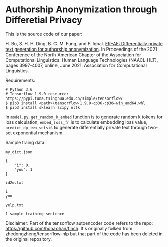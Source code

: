 # Authorship Anonymization through Differetial Privacy

This is the source code of our paper:

H. Bo, S. H. H. Ding, B. C. M. Fung, and F. Iqbal. [ER-AE: Differentially private text generation for authorship anonymization](http://dmas.lab.mcgill.ca/fung/pub/BDFI21naacl_preprint.pdf). In Proceedings of the 2021 Conference of the North American Chapter of the Association for Computational Linguistics: Human Language Technologies (NAACL-HLT), pages 3997-4007, online, June 2021. Association for Computational Linguistics.

Requirements:
```
# Python 3.6
# Tensorflow 1.9.0 resource: https://pypi.tuna.tsinghua.edu.cn/simple/tensorflow/
$ pip3 install <path>\tensorflow-1.9.0-cp36-cp36-win_amd64.whl
$ pip3 install sklearn scipy nltk
```

In `model.py`, `get_ramdom_k_embed` function is to generate random k tokens for loss calculation, `embed_loss_fn` is to calculate embedding loss value, `predict_dp_two_sets` is to generate differentially private text through two-set exponential mechanism.

Sample traing data:

`my_dict.json`
``` 
{
    "i": 0,
    "you": 1
}

```

`id2w.txt`
``` 
i
you
```

`yelp.txt`
``` 
1 sample training sentence
```

Disclaimer: Part of the tensorflow autoencoder code refers to the repo: https://github.com/bohaohan/finch. It's originally folked from zhedongzheng/tensorflow-nlp but that part of the code has been deleted in the original repository. 
